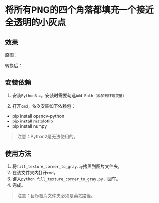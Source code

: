 # 将所有PNG的四个角落都填充一个接近全透明的小灰点

## 效果

原图：

转换后：

## 安装依赖

1. 安装`Python3.x`。安装时需要勾选`Add Path（添加到环境变量）`

2. 打开`cmd`，依次安装如下依赖包：

- pip install opencv-python
- pip install matplotlib
- pip install numpy

> 注意：Python2是无法使用的。

## 使用方法

1. 将`fill_texture_corner_to_gray.py`拷贝到图片文件夹。 
2. 在该文件夹内打开`cmd`。
3. 键入`python fill_texture_corner_to_gray.py`，回车。 
4. 完成。

> 注意：目标图片文件夹必须是英文路径。
